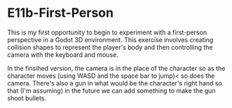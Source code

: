 # E11b-First-Person

This is my first opportunity to begin to experiment with a first-person perspective in a Godot 3D environment. This exercise involves creating collision shapes to represent the player's body and then controlling the camera with the keyboard and mouse.

In the finsihed version, the camera is in the place of the character so as the character moves (using WASD and the space bar to jump)< so does the camera. There's also a gun in what would be the character's right hand so that (I'm assuming) in the future we can add something to make the gun shoot bullets.
